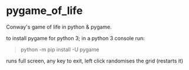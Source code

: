 # pygame_of_life
Conway's game of life in python &amp; pygame.

to install pygame for python 3; in a python 3 console run:  
> python -m pip install -U pygame

runs full screen, any key to exit, left click randomises the grid (restarts it)
